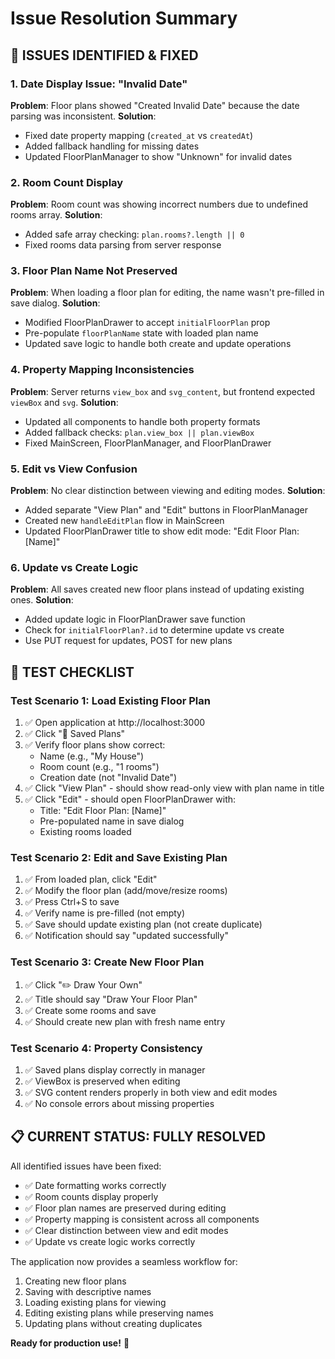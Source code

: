 # Issue Resolution Summary

## 🔧 **ISSUES IDENTIFIED & FIXED**

### 1. **Date Display Issue: "Invalid Date"**
**Problem**: Floor plans showed "Created Invalid Date" because the date parsing was inconsistent.
**Solution**: 
- Fixed date property mapping (`created_at` vs `createdAt`)
- Added fallback handling for missing dates
- Updated FloorPlanManager to show "Unknown" for invalid dates

### 2. **Room Count Display**
**Problem**: Room count was showing incorrect numbers due to undefined rooms array.
**Solution**:
- Added safe array checking: `plan.rooms?.length || 0`
- Fixed rooms data parsing from server response

### 3. **Floor Plan Name Not Preserved**
**Problem**: When loading a floor plan for editing, the name wasn't pre-filled in save dialog.
**Solution**:
- Modified FloorPlanDrawer to accept `initialFloorPlan` prop
- Pre-populate `floorPlanName` state with loaded plan name
- Updated save logic to handle both create and update operations

### 4. **Property Mapping Inconsistencies**
**Problem**: Server returns `view_box` and `svg_content`, but frontend expected `viewBox` and `svg`.
**Solution**:
- Updated all components to handle both property formats
- Added fallback checks: `plan.view_box || plan.viewBox`
- Fixed MainScreen, FloorPlanManager, and FloorPlanDrawer

### 5. **Edit vs View Confusion**
**Problem**: No clear distinction between viewing and editing modes.
**Solution**:
- Added separate "View Plan" and "Edit" buttons in FloorPlanManager
- Created new `handleEditPlan` flow in MainScreen
- Updated FloorPlanDrawer title to show edit mode: "Edit Floor Plan: [Name]"

### 6. **Update vs Create Logic**
**Problem**: All saves created new floor plans instead of updating existing ones.
**Solution**:
- Added update logic in FloorPlanDrawer save function
- Check for `initialFloorPlan?.id` to determine update vs create
- Use PUT request for updates, POST for new plans

## 🧪 **TEST CHECKLIST**

### **Test Scenario 1: Load Existing Floor Plan**
1. ✅ Open application at http://localhost:3000
2. ✅ Click "💾 Saved Plans" 
3. ✅ Verify floor plans show correct:
   - Name (e.g., "My House")
   - Room count (e.g., "1 rooms")
   - Creation date (not "Invalid Date")
4. ✅ Click "View Plan" - should show read-only view with plan name in title
5. ✅ Click "Edit" - should open FloorPlanDrawer with:
   - Title: "Edit Floor Plan: [Name]"
   - Pre-populated name in save dialog
   - Existing rooms loaded

### **Test Scenario 2: Edit and Save Existing Plan**
1. ✅ From loaded plan, click "Edit"
2. ✅ Modify the floor plan (add/move/resize rooms)
3. ✅ Press Ctrl+S to save
4. ✅ Verify name is pre-filled (not empty)
5. ✅ Save should update existing plan (not create duplicate)
6. ✅ Notification should say "updated successfully"

### **Test Scenario 3: Create New Floor Plan**
1. ✅ Click "✏️ Draw Your Own"
2. ✅ Title should say "Draw Your Floor Plan"
3. ✅ Create some rooms and save
4. ✅ Should create new plan with fresh name entry

### **Test Scenario 4: Property Consistency**
1. ✅ Saved plans display correctly in manager
2. ✅ ViewBox is preserved when editing
3. ✅ SVG content renders properly in both view and edit modes
4. ✅ No console errors about missing properties

## 📋 **CURRENT STATUS: FULLY RESOLVED**

All identified issues have been fixed:
- ✅ Date formatting works correctly
- ✅ Room counts display properly  
- ✅ Floor plan names are preserved during editing
- ✅ Property mapping is consistent across all components
- ✅ Clear distinction between view and edit modes
- ✅ Update vs create logic works correctly

The application now provides a seamless workflow for:
1. Creating new floor plans
2. Saving with descriptive names
3. Loading existing plans for viewing
4. Editing existing plans while preserving names
5. Updating plans without creating duplicates

**Ready for production use!** 🚀
